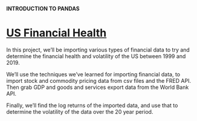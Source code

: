#### INTRODUCTION TO PANDAS
# [US Financial Health](https://www.codecademy.com/paths/finance-python/tracks/introduction-to-pandas-for-finance/modules/importing-finance-data/projects/us-financial-health)
In this project, we’ll be importing various types of financial data to try and determine the financial health and volatility of the US between 1999 and 2019.

We’ll use the techniques we’ve learned for importing financial data, to import stock and commodity pricing data from csv files and the FRED API. Then grab GDP and goods and services export data from the World Bank API.

Finally, we’ll find the log returns of the imported data, and use that to determine the volatility of the data over the 20 year period.

